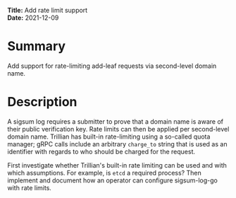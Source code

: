 **Title:** Add rate limit support </br>
**Date:** 2021-12-09 </br>

# Summary
Add support for rate-limiting add-leaf requests via second-level domain name.

# Description
A sigsum log requires a submitter to prove that a domain name is aware of their
public verification key.  Rate limits can then be applied per second-level
domain name.  Trillian has built-in rate-limiting using a so-called quota
manager; gRPC calls include an arbitrary `charge_to` string that is used as an
identifier with regards to who should be charged for the request.

First investigate whether Trillian's built-in rate limiting can be used and with
which assumptions.  For example, is `etcd` a required process?  Then implement
and document how an operator can configure sigsum-log-go with rate limits.
